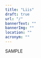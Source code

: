 ```yaml
---
title: "Liis"
draft: true
url: "/"
bannerText: ""
bannerImg: ""
location: ""
acronym: ""
---
```


SAMPLE